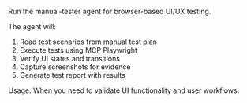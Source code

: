 Run the manual-tester agent for browser-based UI/UX testing.

The agent will:
1. Read test scenarios from manual test plan
2. Execute tests using MCP Playwright
3. Verify UI states and transitions
4. Capture screenshots for evidence
5. Generate test report with results

Usage: When you need to validate UI functionality and user workflows.